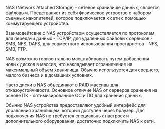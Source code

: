 NAS (Network Attached Storage) - сетевое хранилище данных, является файловым. Предстваляет из себя физическое устроство с набором съемных накопителей, которое подключается к сети с помощью коммутируещего устройства.

Взаимодейтсвие с NAS устройством осуществляется по протоколам: для передачи данных - TCP/IP, для удаленных файловых сервисов - SMB, NFS, DAFS, для совместного использования простарнства - NFS, SMB, FTP.

NAS возможно горизонтально масштабировать путем добавления новых дисков в массив, что накладывает ограниечение на максимальный объем хранилища. Обычно используется для среднего, малого бизнеса и в домашних условиях.

Часто диски в NAS объединяют в RAID массивы для отказоустойчивости. Основное отличие NAS от серверов хранения на основе ПК - оптимизированное ОС и ПО для хранения данных.

Обычно NAS устройства предоставляют удобный интерфейс для управления хранилищем, который доступен через браузер. Для подключения NAS не требуется специальных настроек и дополнительного оборудования, достаточно подключить NAS к сети.
